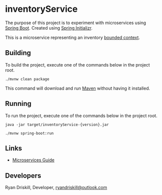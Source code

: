 # inventoryService #

The purpose of this project is to experiment with microservices using [Spring Boot](https://projects.spring.io/spring-boot/).
Created using [Spring Initializr](https://start.spring.io/).

This is a microservice representing an inventory [bounded context](http://martinfowler.com/bliki/BoundedContext.html).

## Building ##
To build the project, execute one of the commands below in the project root.

	./mvnw clean package
	
This command will download and run [Maven](https://maven.apache.org/) without having it installed.

## Running ##

To run the project, execute one of the commands below in the project root.

	java -jar target/inventoryService-{version}.jar
	
	./mvnw spring-boot:run
	
## Links ##

* [Microservices Guide](https://github.com/rdriskill/docs/blob/master/microservices.md)

## Developers ##

Ryan Driskill, Developer, ryandriskill@outlook.com
